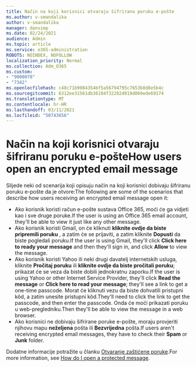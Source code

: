 ```yaml
---
title: Način na koji korisnici otvaraju šifriranu poruku e-pošte
ms.author: v-smandalika
author: v-smandalika
manager: dansimp
ms.date: 02/24/2021
audience: Admin
ms.topic: article
ms.service: o365-administration
ROBOTS: NOINDEX, NOFOLLOW
localization_priority: Normal
ms.collection: Adm_O365
ms.custom:
- "9000078"
- "7342"
ms.openlocfilehash: c48c71b9084354bf5a56794795c7653b8d8e5b4c
ms.sourcegitcommit: 6312ee31561db36104f32282d019d069ede69174
ms.translationtype: MT
ms.contentlocale: hr-HR
ms.lasthandoff: 03/11/2021
ms.locfileid: "50743656"
---
```

# <a name="how-users-open-an-encrypted-email-message"></a><span data-ttu-id="d0e27-102">Način na koji korisnici otvaraju šifriranu poruku e-pošte</span><span class="sxs-lookup"><span data-stu-id="d0e27-102">How users open an encrypted email message</span></span>

<span data-ttu-id="d0e27-103">Slijede neki od scenarija koji opisuju način na koji korisnici dobivaju šifriranu poruku e-pošte da je otvore:</span><span class="sxs-lookup"><span data-stu-id="d0e27-103">The following are some of the scenarios that describe how users receiving an encrypted email message open it:</span></span>

- <span data-ttu-id="d0e27-104">Ako korisnik koristi račun e-pošte sustava Office 365, moći će ga vidjeti kao i sve druge poruke.</span><span class="sxs-lookup"><span data-stu-id="d0e27-104">If the user is using an Office 365 email account, they'll be able to view it just like any other message.</span></span>
- <span data-ttu-id="d0e27-105">Ako korisnik koristi Gmail, on će kliknuti **kliknite ovdje da biste pripremili poruku** , a zatim će se prijaviti, a zatim kliknite **Dopusti** da biste pogledali poruku.</span><span class="sxs-lookup"><span data-stu-id="d0e27-105">If the user is using Gmail, they'll click **Click here to ready your message** and then they'll sign in, and click **Allow** to view the message.</span></span>
- <span data-ttu-id="d0e27-106">Ako korisnik koristi Yahoo ili neki drugi davatelj internetskih usluga, kliknite **Pročitaj poruku** ili **kliknite ovdje da biste pročitali poruku**; prikazat će se veza da biste dobili jednokratnu zaporku.</span><span class="sxs-lookup"><span data-stu-id="d0e27-106">If the user is using Yahoo or other Internet Service Provider, they'll click **Read the message** or **Click here to read your message**; they'll see a link to get a one-time passcode.</span></span> <span data-ttu-id="d0e27-107">Morat će kliknuti vezu da biste dohvatili pristupni kôd, a zatim unesite pristupni kôd.</span><span class="sxs-lookup"><span data-stu-id="d0e27-107">They'll need to click the link to get the passcode, and then enter the passcode.</span></span> <span data-ttu-id="d0e27-108">Onda će moći prikazati poruku u web-pregledniku.</span><span class="sxs-lookup"><span data-stu-id="d0e27-108">Then they'll be able to view the message in a web browser.</span></span>
- <span data-ttu-id="d0e27-109">Ako korisnici ne dobivaju šifrirane poruke e-pošte, moraju provjeriti njihovu mapu **neželjena** pošta ili **Bezvrijedna** pošta.</span><span class="sxs-lookup"><span data-stu-id="d0e27-109">If users aren't receiving encrypted email messages, they have to check their **Spam** or **Junk** folder.</span></span>

<span data-ttu-id="d0e27-110">Dodatne informacije potražite u članku [Otvaranje zaštićene poruke](https://support.microsoft.com/topic/how-do-i-open-a-protected-message-1157a286-8ecc-4b1e-ac43-2a608fbf3098).</span><span class="sxs-lookup"><span data-stu-id="d0e27-110">For more information, see [How do I open a protected message](https://support.microsoft.com/topic/how-do-i-open-a-protected-message-1157a286-8ecc-4b1e-ac43-2a608fbf3098).</span></span>